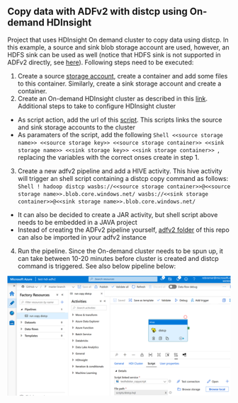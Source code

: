 ## Copy data with ADFv2 with distcp using On-demand HDInsight

Project that uses HDInsight On demand cluster to copy data using distcp. In this example, a source and sink blob storage account are used, however, an HDFS sink can be used as well (notice that HDFS sink is not supported in ADFv2 directly, see [here](https://docs.microsoft.com/en-us/azure/data-factory/copy-activity-overview#supported-data-stores-and-formats)). Following steps need to be executed:

1. Create a source [storage account](https://docs.microsoft.com/en-us/azure/storage/common/storage-account-create?tabs=azure-portal), create a container and add some files to this container. Similarly, create a sink storage account and create a container.
2. Create an On-demand HDInsight cluster as described in this [link](https://docs.microsoft.com/en-us/azure/hdinsight/hdinsight-hadoop-create-linux-clusters-adf). Additional steps to take to configure HDInsight cluster
  - As script action, add the url of this [script](https://raw.githubusercontent.com/rebremer/adfv2-hdfs-sink/master/HDInsight_actionscripts/link_source_sink_storage.sh). This scripts links the source and sink storage accounts to the cluster
  - As paramaters of the script, add the following ```Shell <<source storage name>> <<source storage key>> <<source storage container>> <<sink storage name>> <<sink storage key>> <<sink storage container>> ```, replacing the variables with the correct onses create in step 1. 
3. Create a new adfv2 pipeline and add a HIVE activity. This hive activity will trigger an shell script containing a distcp copy command as follows: ```Shell ! hadoop distcp wasbs://<<source storage container>>@<<source storage name>>.blob.core.windows.net/ wasbs://<<sink storage container>>@<<sink storage name>>.blob.core.windows.net/ ```
  - It can also be decided to create a JAR activity, but shell script above needs to be embedded in a JAVA project
  - Instead of creating the ADFv2 pipeline yourself, [adfv2 folder](https://github.com/rebremer/adfv2-hdfs-sink/tree/master/adfv2) of this repo can also be imported in your adfv2 instance
4. Run the pipeline. Since the On-demand cluster needs to be spun up, it can take between 10-20 minutes before cluster is created and distcp command is triggered. See also below pipeline below:

![Overview](./images/adfv2_pipeline_distcp.png)